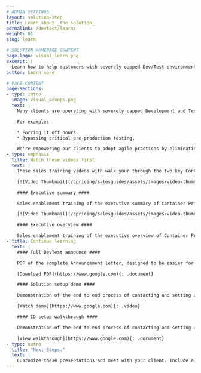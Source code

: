```yaml
---
# ADMIN SETTINGS
layout: solution-step
title: Learn about _the solution_
permalink: /devtest/learn/
weight: 01
slug: learn

# SOLUTION HOMEPAGE CONTENT
page-logo: visual_learn.png
excerpt: |
  Learn how to help customers with severely capped Dev/Test environments expand their capacity by alleviating cost limitations. Alleviating costs will allow developers to increase productivity and leverage modern, agile, DevOps on Z.
button: Learn more

# PAGE CONTENT
page-sections:
- type: intro
  image: visual_devops.png
  text: |
    Many clients are operating with severely capped Development and Test environments compromising best practices.

    For example:

    * Forcing it off hours.
    * Bypassing critical pre-production testing.

    We're empowering our clients to adopt agile practices by eliminating the fear of cost increase.
- type: emphasis
  title: Watch these videos first
  text: |
    These sales training videos with walk your through the two key Container Pricing presentations you would give your clients.

    [![Video Thumbnail](/cpricing/salesguides/assets/images/video-thumb.png)](https://example.com){: .video-thumb}

    #### Executive summary ####

    Sales enablement training of the executive summary of Container Pricing for IBM Z.

    [![Video Thumbnail](/cpricing/salesguides/assets/images/video-thumb.png)](https://example.com){: .video-thumb}

    #### Executive overview ####

    Sales enablement training of the executive overview of Container Pricing for IBM Z.
- title: Continue learning
  text: |
    #### Full DevTest announce ####

    PDF of the complete Announcement letter, designed to be easier for clients to read.

    [Download PDF](https://www.google.com){: .document}

    #### Solution setup demo ####

    Demonstration of the end to end process of contacting and setting up an solution in a dedicated LPAR.

    [Watch demo](https://www.google.com){: .video}

    #### ID setup walkthrough ####

    Demonstration of the end to end process of contacting and setting up an solution in a dedidcated LPAR.

    [View walkthrough](https://www.google.com){: .document}
- type: outro
  title: "Next Steps:"
  text: |
    Customize these presentations and meet with your client. Include a senior representation from development who understands the pain points caused by severely capped DevTest environments.
---
```


